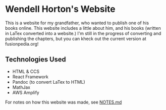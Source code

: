 # Wendell Horton's Website
This is a website for my grandfather, who wanted to publish one of his books online. This website includes a little about him, and his books (written in LaTex converted into a website.) I'm still in the progress of converting and publishing the chapters, but you can kheck out the current version at fusionpedia.org!

## Technologies Used
- HTML & CCS
- React Framework
- Pandoc (to convert LaTex to HTML)
- MathJax
- AWS Amplify

For notes on how this website was made, see [NOTES.md](./NOTES.md)